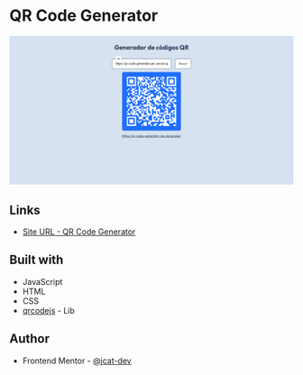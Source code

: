 # QR Code Generator
![](./src/images/desktop.png)

## Links
- [Site URL - QR Code Generator](https://qr-code-generator-jec.vercel.app/)

## Built with
- JavaScript
- HTML
- CSS
- [qrcodejs](https://github.com/davidshimjs/qrcodejs) - Lib

## Author
- Frontend Mentor - [@jcat-dev](https://www.frontendmentor.io/profile/jcat-dev)